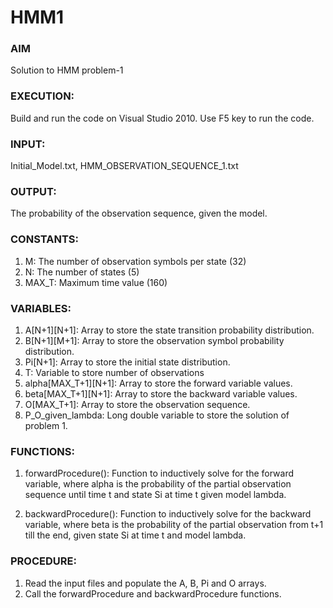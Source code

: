 # HMM1
### AIM
Solution to HMM problem-1
### EXECUTION: 
Build and run the code on Visual Studio 2010. Use F5 key to run the code.

### INPUT: 
Initial_Model.txt, HMM_OBSERVATION_SEQUENCE_1.txt
### OUTPUT: 
The probability of the observation sequence, given the model.

### CONSTANTS:
1. M: The number of observation symbols per state (32)
2. N: The number of states (5)
3. MAX_T: Maximum time value (160)

### VARIABLES:
1. A[N+1][N+1]: Array to store the state transition probability distribution.
2. B[N+1][M+1]: Array to store the observation symbol probability distribution.
3. Pi[N+1]: Array to store the initial state distribution.
4. T: Variable to store number of observations
5. alpha[MAX_T+1][N+1]: Array to store the forward variable values.
6. beta[MAX_T+1][N+1]: Array to store the backward variable values.
7. O[MAX_T+1]: Array to store the observation sequence.
8. P_O_given_lambda: Long double variable to store the solution of problem 1.

### FUNCTIONS:
1. forwardProcedure():
	Function to inductively solve for the forward variable, where alpha is the probability of the partial observation sequence until time t and state Si at time t given model lambda. 

2. backwardProcedure():
	Function to inductively solve for the backward variable, where beta is the probability of the partial observation from t+1 till the end, given state Si at time t and model lambda. 

### PROCEDURE:
1. Read the input files and populate the A, B, Pi and O arrays.
2. Call the forwardProcedure and backwardProcedure functions.
